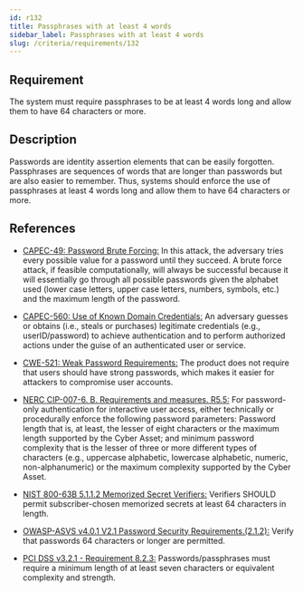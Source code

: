 ```yaml
---
id: r132
title: Passphrases with at least 4 words
sidebar_label: Passphrases with at least 4 words
slug: /criteria/requirements/132
---
```


## Requirement

The system must require passphrases to be
at least 4 words long
and allow them to have
64 characters or more.

## Description

Passwords are identity assertion elements
that can be easily forgotten.
Passphrases are sequences of words
that are longer than passwords
but are also easier to remember.
Thus,
systems should enforce
the use of passphrases
at least 4 words long
and allow them to have
64 characters or more.

## References

- [CAPEC-49: Password Brute Forcing:](http://capec.mitre.org/data/definitions/49.html)
In this attack,
the adversary tries every possible value
for a password
until they succeed.
A brute force attack,
if feasible computationally,
will always be successful
because it will essentially go through
all possible passwords
given the alphabet used
(lower case letters,
upper case letters,
numbers, symbols, etc.)
and the maximum length
of the password.

- [CAPEC-560: Use of Known Domain Credentials:](http://capec.mitre.org/data/definitions/560.html)
An adversary guesses
or obtains (i.e., steals or purchases)
legitimate credentials (e.g., userID/password)
to achieve authentication
and to perform authorized actions
under the guise of an authenticated user
or service.

- [CWE-521: Weak Password Requirements:](https://cwe.mitre.org/data/definitions/521.html)
The product does not require
that users should have strong passwords,
which makes it easier for attackers
to compromise user accounts.

- [NERC CIP-007-6. B. Requirements and measures. R5.5:](https://www.nerc.com/pa/Stand/Reliability%20Standards/CIP-007-6.pdf)
For password-only authentication
for interactive user access,
either technically or procedurally
enforce the following password parameters:
Password length that is,
at least, 
the lesser of eight characters
or the maximum length supported
by the Cyber Asset;
and minimum password complexity
that is the lesser of three or more
different types of characters
(e.g., uppercase alphabetic,
lowercase alphabetic, numeric,
non-alphanumeric)
or the maximum complexity supported
by the Cyber Asset.

- [NIST 800-63B 5.1.1.2 Memorized Secret Verifiers:](https://pages.nist.gov/800-63-3/sp800-63b.html)
Verifiers SHOULD permit
subscriber-chosen memorized secrets
at least 64 characters in length.

- [OWASP-ASVS v4.0.1 V2.1 Password Security Requirements.(2.1.2):](https://owasp.org/www-pdf-archive/OWASP_Application_Security_Verification_Standard_4.0-en.pdf)
Verify that passwords 64 characters
or longer are permitted.

- [PCI DSS v3.2.1 - Requirement 8.2.3:](https://www.pcisecuritystandards.org/documents/PCI_DSS_v3-2-1.pdf)
Passwords/passphrases must require
a minimum length
of at least seven characters
or equivalent complexity
and strength.
